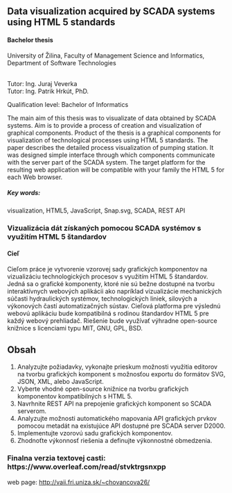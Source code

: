 <h2>Data visualization acquired by SCADA systems using HTML 5 standards</h2>
<h4>Bachelor thesis</h4>

University of Žilina, Faculty of Management Science and Informatics, Department of
Software Technologies
<p>
<br>Tutor: Ing. Juraj Veverka
<br>Tutor:	Ing. Patrik Hrkút, PhD.
</p>
<p>
Qualification level: Bachelor of Informatics
</p>
<p>
The main aim of this thesis was to visualizate of data obtained by SCADA systems.
Aim is to provide a process of creation and visualization of graphical components. Product 
of the thesis is a graphical components for visualization of technological processes
using HTML 5 standards. The paper describes the detailed process visualization of
pumping station. It was designed simple interface through which components communicate
with the server part of the SCADA system. The target platform for the resulting
web application will be compatible with your family the HTML 5 for each Web browser.
</p>
<h5>Key words:</h5>
visualization, HTML5, JavaScript, Snap.svg, SCADA, REST API



<h3>Vizualizácia dát získaných pomocou SCADA systémov s využitím HTML 5 štandardov</h3>

<h4>Cieľ</h4>
<body>
	Cieľom práce je vytvorenie vzorovej sady grafických komponentov na vizualizáciu technologických procesov s využitím HTML 5 štandardov. Jedná sa o grafické komponenty, ktoré nie sú bežne dostupné na tvorbu interaktívnych webových aplikácii ako napríklad vizualizácie mechanických súčasti hydraulických systémov, technologických liniek, silových a výkonových častí automatizačných sústav. Cieľová platforma pre výslednú webovú aplikáciu bude kompatibilná s rodinou štandardov HTML 5 pre každý webový prehliadač. Riešenie bude využívať výhradne open-source knižnice s licenciami typu MIT, GNU, GPL, BSD.
</body>
<h2>Obsah</h2>
<ol>
<li>Analyzujte požiadavky, vykonajte prieskum možnosti využitia editorov na tvorbu grafických komponent s možnosťou exportu do formátov SVG, JSON, XML, alebo JavaScript.
<li>Vyberte vhodné open-source knižnice na tvorbu grafických komponentov kompatibilných s HTML 5.
<li>Navrhnite REST API na prepojenie grafických komponent so SCADA serverom.
<li>Analyzujte možnosti automatického mapovania API grafických prvkov pomocou metadát na existujúce API dostupné pre SCADA server D2000.
<li>Implementujte vzorovú sadu grafických komponentov.
<li>Zhodnoťte výkonnosť riešenia a definujte výkonnostné obmedzenia.
</ol>

<h3>Finalna verzia textovej casti: https://www.overleaf.com/read/stvktrgsnxpp </h3>

web page: http://vaii.fri.uniza.sk/~chovancova26/
<br/>

